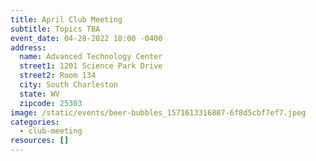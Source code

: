 ```yaml
---
title: April Club Meeting
subtitle: Topics TBA
event_date: 04-28-2022 18:00 -0400
address:
  name: Advanced Technology Center
  street1: 1201 Science Park Drive
  street2: Room 134
  city: South Charleston
  state: WV
  zipcode: 25303
image: /static/events/beer-bubbles_1571613316887-6f8d5cbf7ef7.jpeg
categories:
  - club-meeting
resources: []
---
```

